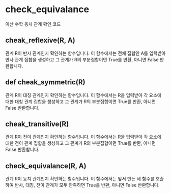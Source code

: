 # check_equivalance
이산 수학 동치 관계 확인 코드

## cheak_reflexive(R, A)
관계 R이 반사 관계인지 확인하는 함수입니다.
이 함수에서는 전체 집합인 A를 입력받아 반사 관계 집합을 생성하고 그 관계가 R의 부분집합이면 True를 반환, 아니면 False 반환합니다.

## def cheak_symmetric(R)
관계 R이 대칭 관계인지 확인하는 함수입니다.
이 함수에서는 R을 입력받아 각 요소에 대한 대칭 관계 집합을 생성하고 그 관계가 R의 부분집합이면 True를 반환, 아니면 False 반환합니다.

## cheak_transitive(R)
관계 R이 전이 관계인지 확인하는 함수입니다.
이 함수에서는 R을 입력받아 각 요소에 대한 전이 관계 집합을 생성하고 그 관계가 R의 부분집합이면 True를 반환, 아니면 False 반환합니다.

## check_equivalance(R, A)
관계 R이 동치 관계인지 확인하는 함수입니다.
이 함수에서는 앞서 만든 세 함수를 호출하여 반사, 대칭, 전이 관계가 모두 만족하면 True를 반환, 아니면 False 반환합니다.

